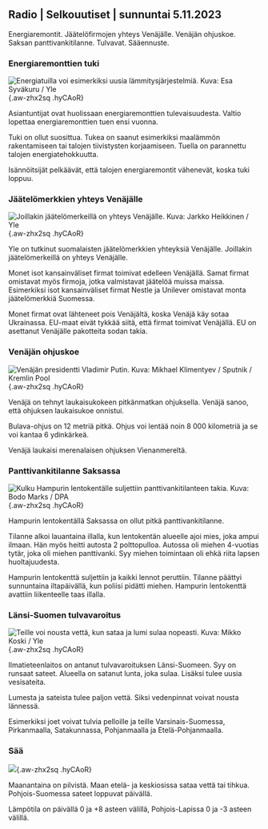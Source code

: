 ## Radio \| Selkouutiset \| sunnuntai 5.11.2023

Energiaremontit. Jäätelöfirmojen yhteys Venäjälle. Venäjän ohjuskoe. Saksan panttivankitilanne. Tulvavat. Sääennuste.

### Energiaremonttien tuki

![Energiatuilla voi esimerkiksi uusia lämmitysjärjestelmiä. Kuva: Esa Syväkuru / Yle](https://images.cdn.yle.fi/image/upload/c_crop,h_3349,w_5954,x_0,y_325/ar_1.7777777777777777,c_fill,g_faces,h_675,w_1200/dpr_1.0/q_auto:eco/f_auto/fl_lossy/v1676637402/39-107442463ef747ea1acd){.aw-zhx2sq .hyCAoR}

Asiantuntijat ovat huolissaan energiaremonttien tulevaisuudesta. Valtio lopettaa energiaremonttien tuen ensi vuonna.

Tuki on ollut suosittua. Tukea on saanut esimerkiksi maalämmön rakentamiseen tai talojen tiivistysten korjaamiseen. Tuella on parannettu talojen energiatehokkuutta.

Isännöitsijät pelkäävät, että talojen energiaremontit vähenevät, koska tuki loppuu.

### Jäätelömerkkien yhteys Venäjälle

![Joillakin jäätelömerkeillä on yhteys Venäjälle. Kuva: Jarkko Heikkinen / Yle](https://images.cdn.yle.fi/image/upload/c_crop,h_2268,w_4031,x_0,y_0/ar_1.7777777777777777,c_fill,g_faces,h_675,w_1200/dpr_1.0/q_auto:eco/f_auto/fl_lossy/v1682321321/39-110323664462e3b6fb8b){.aw-zhx2sq .hyCAoR}

Yle on tutkinut suomalaisten jäätelömerkkien yhteyksiä Venäjälle. Joillakin jäätelömerkeillä on yhteys Venäjälle.

Monet isot kansainväliset firmat toimivat edelleen Venäjällä. Samat firmat omistavat myös firmoja, jotka valmistavat jäätelöä muissa maissa. Esimerkiksi isot kansainväliset firmat Nestle ja Unilever omistavat monta jäätelömerkkiä Suomessa.

Monet firmat ovat lähteneet pois Venäjältä, koska Venäjä käy sotaa Ukrainassa. EU-maat eivät tykkää siitä, että firmat toimivat Venäjällä. EU on asettanut Venäjälle pakotteita sodan takia.

### Venäjän ohjuskoe

![Venäjän presidentti Vladimir Putin. Kuva: Mikhael Klimentyev / Sputnik / Kremlin Pool](https://images.cdn.yle.fi/image/upload/c_crop,h_4519,w_8034,x_16,y_238/ar_1.7777777777777777,c_fill,g_faces,h_675,w_1200/dpr_1.0/q_auto:eco/f_auto/fl_lossy/v1678982359/39-108632664133bfc2dc51){.aw-zhx2sq .hyCAoR}

Venäjä on tehnyt laukaisukokeen pitkänmatkan ohjuksella. Venäjä sanoo, että ohjuksen laukaisukoe onnistui.

Bulava-ohjus on 12 metriä pitkä. Ohjus voi lentää noin 8 000 kilometriä ja se voi kantaa 6 ydinkärkeä.

Venäjä laukaisi merenalaisen ohjuksen Vienanmereltä.

### Panttivankitilanne Saksassa

![Kulku Hampurin lentokentälle suljettiin panttivankitilanteen takia. Kuva: Bodo Marks / DPA](https://images.cdn.yle.fi/image/upload/c_crop,h_2703,w_4806,x_0,y_500/ar_1.7777777777777777,c_fill,g_faces,h_675,w_1200/dpr_1.0/q_auto:eco/f_auto/fl_lossy/v1699181525/39-11959676547736ea1bc0){.aw-zhx2sq .hyCAoR}

Hampurin lentokentällä Saksassa on ollut pitkä panttivankitilanne.

Tilanne alkoi lauantaina illalla, kun lentokentän alueelle ajoi mies, joka ampui ilmaan. Hän myös heitti autosta 2 polttopulloa. Autossa oli miehen 4-vuotias tytär, joka oli miehen panttivanki. Syy miehen toimintaan oli ehkä riita lapsen huoltajuudesta.

Hampurin lentokenttä suljettiin ja kaikki lennot peruttiin. Tilanne päättyi sunnuntaina iltapäivällä, kun poliisi pidätti miehen. Hampurin lentokenttä avattiin liikenteelle taas illalla.

### Länsi-Suomen tulvavaroitus

![Teille voi nousta vettä, kun sataa ja lumi sulaa nopeasti. Kuva: Mikko Koski / Yle](https://images.cdn.yle.fi/image/upload/c_crop,h_3078,w_5472,x_0,y_218/ar_1.7777777777777777,c_fill,g_faces,h_675,w_1200/dpr_1.0/q_auto:eco/f_auto/fl_lossy/v1697618867/39-11828126521489e76d51){.aw-zhx2sq .hyCAoR}

Ilmatieteenlaitos on antanut tulvavaroituksen Länsi-Suomeen. Syy on runsaat sateet. Alueella on satanut lunta, joka sulaa. Lisäksi tulee uusia vesisateita.

Lumesta ja sateista tulee paljon vettä. Siksi vedenpinnat voivat nousta lännessä.

Esimerkiksi joet voivat tulvia pelloille ja teille Varsinais-Suomessa, Pirkanmaalla, Satakunnassa, Pohjanmaalla ja Etelä-Pohjanmaalla.

### Sää

![](https://images.cdn.yle.fi/image/upload/c_crop,h_1080,w_1919,x_0,y_0/ar_1.7777777777777777,c_fill,g_faces,h_675,w_1200/dpr_1.0/q_auto:eco/f_auto/fl_lossy/v1699200945/39-11960206547bf95c98f5){.aw-zhx2sq .hyCAoR}

Maanantaina on pilvistä. Maan etelä- ja keskiosissa sataa vettä tai tihkua. Pohjois-Suomessa sateet loppuvat päivällä.

Lämpötila on päivällä 0 ja +8 asteen välillä, Pohjois-Lapissa 0 ja -3 asteen välillä.
